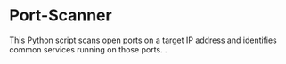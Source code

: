 # Port-Scanner
This Python script scans open ports on a target IP address and identifies common services running on those ports. .
